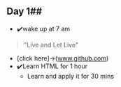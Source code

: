 ## Day 1##
- ✔️wake up at 7 am
>"Live and Let Live"
- [click here]->(www.github.com)
- ✔️Learn HTML for 1 hour 
   - Learn and apply it for 30 mins